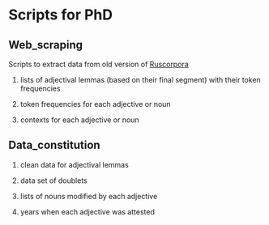 # Scripts for PhD

## Web_scraping

Scripts to extract data from old version of [Ruscorpora](https://ruscorpora.ru/old/search-main.html)

1. lists of adjectival lemmas (based on their final segment) with their token frequencies

2. token frequencies for each adjective or noun

3. contexts for each adjective or noun

## Data_constitution

1. clean data for adjectival lemmas

2. data set of doublets

3. lists of nouns modified by each adjective

4. years when each adjective was attested
